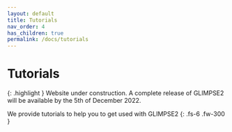 ```yaml
---
layout: default
title: Tutorials
nav_order: 4
has_children: true
permalink: /docs/tutorials
---
```


# Tutorials

{: .highlight }
Website under construction. A complete release of GLIMPSE2 will be available by the 5th of December 2022.

We provide tutorials to help you to get used with GLIMPSE2
{: .fs-6 .fw-300 }

